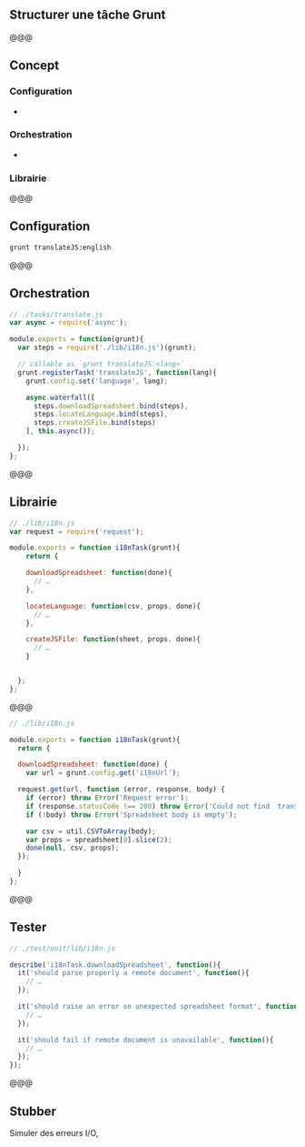 ## Structurer une tâche Grunt

@@@

## Concept

### Configuration

+

### Orchestration

+

### Librairie

@@@

## Configuration

```bash
grunt translateJS:english
```

@@@

## Orchestration

```javascript
// ./tasks/translate.js
var async = require('async');

module.exports = function(grunt){
  var steps = require('./lib/i18n.js')(grunt);

  // callable as `grunt translateJS:<lang>`
  grunt.registerTask('translateJS', function(lang){
    grunt.config.set('language', lang);

    async.waterfall([
      steps.downloadSpreadsheet.bind(steps),
      steps.locateLanguage.bind(steps),
      steps.createJSFile.bind(steps)
    ], this.async());

  });
};
```

@@@

## Librairie

```javascript
// ./lib/i18n.js
var request = require('request');

module.exports = function i18nTask(grunt){
	return {

    downloadSpreadsheet: function(done){
      // …
    },

    locateLanguage: function(csv, props, done){
      // …
    },

    createJSFile: function(sheet, props, done){
      // …
    }


  };
};
```

@@@

```javascript
// ./lib/i18n.js

module.exports = function i18nTask(grunt){
  return {

  downloadSpreadsheet: function(done) {
    var url = grunt.config.get('i18nUrl');

  request.get(url, function (error, response, body) {
    if (error) throw Error('Request error');
    if (response.statusCode !== 200) throw Error('Could not find  translation spreadsheet');
    if (!body) throw Error('Spreadsheet body is empty');

    var csv = util.CSVToArray(body);
    var props = spreadsheet[0].slice(2);
    done(null, csv, props);
  });

  }
};
```

@@@

## Tester

```javascript
// ./test/unit/lib/i18n.js

describe('i18nTask.downloadSpreadsheet', function(){
  it('should parse properly a remote document', function(){
    // …
  });

  it('should raise an error on unexpected spreadsheet format', function(){
    // …
  });

  it('should fail if remote document is unavailable', function(){
    // …
  });
});
```

@@@

## Stubber

Simuler des erreurs I/O, 

```javascript

```

